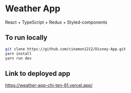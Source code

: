 # Weather App

React + TypeScript + Redux + Styled-components

## To run locally

```bash
git clone https://github.com/cinamon1212/Disney-App.git
yarn install
yarn run dev
```

## Link to deployed app

https://weather-app-chi-ten-61.vercel.app/

